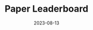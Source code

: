 ---
title: "Paper Leaderboard"
description: "We help you find the latest and most promising research papers through a community-driven leaderboard"
date: 2023-08-13
path: "https://www.paperleaderboard.com/"
image: "assets/img/paperleaderboard.png"
---